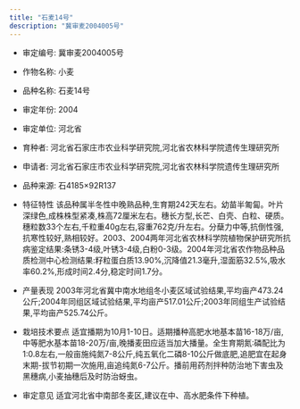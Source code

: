 ```yaml
---
title: "石麦14号"
description: "冀审麦2004005号"
---
```

* 审定编号:  冀审麦2004005号

*  作物名称:  小麦

*  品种名称:  石麦14号

*  审定年份:  2004

*  审定单位:  河北省

* 育种者:  河北省石家庄市农业科学研究院,河北省农林科学院遗传生理研究所

*  申请者:  河北省石家庄市农业科学研究院,河北省农林科学院遗传生理研究所

*  品种来源:  石4185×92R137

*  特征特性
该品种属半冬性中晚熟品种,生育期242天左右。幼苗半匍匐。叶片深绿色,成株株型紧凑,株高72厘米左右。穗长方型,长芒、白壳、白粒、硬质。穗粒数33个左右,千粒重40g左右,容重762克/升左右。分蘖力中等,抗倒性强,抗寒性较好,熟相较好。2003、2004两年河北省农林科学院植物保护研究所抗病鉴定结果:条锈3-4级,叶锈3-4级,白粉0-3级。2004年河北省农作物品种品质检测中心检测结果:籽粒蛋白质13.90%,沉降值21.3毫升,湿面筋32.5%,吸水率60.2%,形成时间2.4分,稳定时间1.7分。

*  产量表现
2003年河北省冀中南水地组冬小麦区域试验结果,平均亩产473.24公斤;2004年同组区域试验结果,平均亩产517.01公斤;2003年同组生产试验结果,平均亩产525.74公斤。

*  栽培技术要点
适宜播期为10月1-10日。适期播种高肥水地基本苗16-18万/亩,中等肥水基本苗18-20万/亩,晚播麦田应适当加大播量。全生育期氮∶磷配比为1∶0.8左右,一般亩施纯氮7-8公斤,纯五氧化二磷8-10公斤做底肥,追肥宜在起身末期-拔节初期一次施用,亩追纯氮6-7公斤。播前用药剂拌种防治地下害虫及黑穗病,小麦抽穗后及时防治蚜虫。

*  审定意见
适宜河北省中南部冬麦区,建议在中、高水肥条件下种植。
